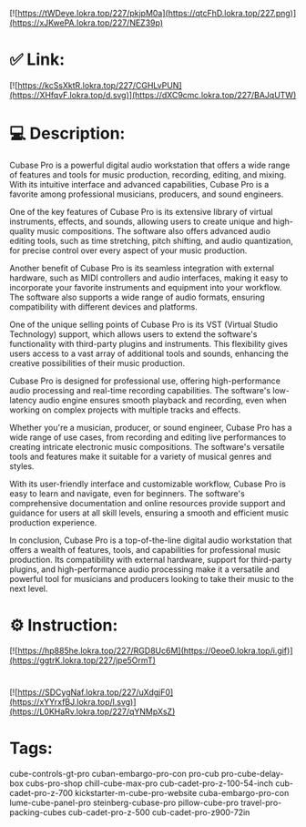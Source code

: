 [![https://tWDeye.lokra.top/227/pkjpM0a](https://qtcFhD.lokra.top/227.png)](https://xJKwePA.lokra.top/227/NEZ39p)
# ✅ Link:
[![https://kcSsXktR.lokra.top/227/CGHLvPUN](https://XHfqvF.lokra.top/d.svg)](https://dXC9cmc.lokra.top/227/BAJqUTW)
# 💻 Description:
Cubase Pro is a powerful digital audio workstation that offers a wide range of features and tools for music production, recording, editing, and mixing. With its intuitive interface and advanced capabilities, Cubase Pro is a favorite among professional musicians, producers, and sound engineers.

One of the key features of Cubase Pro is its extensive library of virtual instruments, effects, and sounds, allowing users to create unique and high-quality music compositions. The software also offers advanced audio editing tools, such as time stretching, pitch shifting, and audio quantization, for precise control over every aspect of your music production.

Another benefit of Cubase Pro is its seamless integration with external hardware, such as MIDI controllers and audio interfaces, making it easy to incorporate your favorite instruments and equipment into your workflow. The software also supports a wide range of audio formats, ensuring compatibility with different devices and platforms.

One of the unique selling points of Cubase Pro is its VST (Virtual Studio Technology) support, which allows users to extend the software's functionality with third-party plugins and instruments. This flexibility gives users access to a vast array of additional tools and sounds, enhancing the creative possibilities of their music production.

Cubase Pro is designed for professional use, offering high-performance audio processing and real-time recording capabilities. The software's low-latency audio engine ensures smooth playback and recording, even when working on complex projects with multiple tracks and effects.

Whether you're a musician, producer, or sound engineer, Cubase Pro has a wide range of use cases, from recording and editing live performances to creating intricate electronic music compositions. The software's versatile tools and features make it suitable for a variety of musical genres and styles.

With its user-friendly interface and customizable workflow, Cubase Pro is easy to learn and navigate, even for beginners. The software's comprehensive documentation and online resources provide support and guidance for users at all skill levels, ensuring a smooth and efficient music production experience.

In conclusion, Cubase Pro is a top-of-the-line digital audio workstation that offers a wealth of features, tools, and capabilities for professional music production. Its compatibility with external hardware, support for third-party plugins, and high-performance audio processing make it a versatile and powerful tool for musicians and producers looking to take their music to the next level.

# ⚙️ Instruction:
[![https://hp885he.lokra.top/227/RGD8Uc6M](https://0eoe0.lokra.top/i.gif)](https://ggtrK.lokra.top/227/jpe5OrmT)
#
[![https://SDCygNaf.lokra.top/227/uXdgjF0](https://xYYrxfBJ.lokra.top/l.svg)](https://L0KHaRv.lokra.top/227/qYNMpXsZ)
# Tags:
cube-controls-gt-pro cuban-embargo-pro-con pro-cub pro-cube-delay-box cubs-pro-shop chill-cube-max-pro cub-cadet-pro-z-100-54-inch cub-cadet-pro-z-700 kickstarter-m-cube-pro-website cuba-embargo-pro-con lume-cube-panel-pro steinberg-cubase-pro pillow-cube-pro travel-pro-packing-cubes cub-cadet-pro-z-500 cub-cadet-pro-z900-72in





